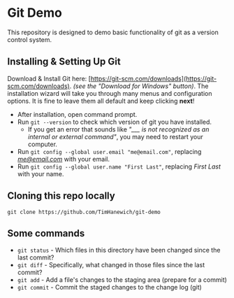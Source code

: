 # Git Demo
This repository is designed to demo basic functionality of git as a version control system.

## Installing & Setting Up Git
Download & Install Git here: [https://git-scm.com/downloads](https://git-scm.com/downloads). *(see the "Download for Windows" button)*.
The installation wizard will take you through many menus and configuration options. It is fine to leave them all default and keep clicking **next**!
- After installation, open command prompt. 
- Run `git --version` to check which version of git you have installed.
    - If you get an error that sounds like *"___ is not recognized as an internal or external command"*, you may need to restart your computer.
- Run `git config --global user.email "me@email.com"`, replacing *me@email.com* with your email.
- Run `git config --global user.name "First Last"`, replacing *First Last* with your name.

## Cloning this repo locally
```
git clone https://github.com/TimHanewich/git-demo
```

## Some commands
- `git status` - Which files in this directory have been changed since the last commit?
- `git diff` - Specifically, what changed in those files since the last commit?
- `git add` - Add a file's changes to the staging area (prepare for a commit)
- `git commit` - Commit the staged changes to the change log (git)